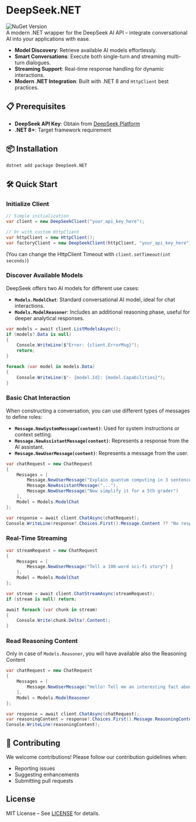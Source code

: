 # DeepSeek.NET

![NuGet Version](https://img.shields.io/nuget/v/DeepSeek.NET)  
A modern .NET wrapper for the DeepSeek AI API – integrate conversational AI into your applications with ease.

- **Model Discovery**: Retrieve available AI models effortlessly.
- **Smart Conversations**: Execute both single-turn and streaming multi-turn dialogues.
- **Streaming Support**: Real-time response handling for dynamic interactions.
- **Modern .NET Integration**: Built with .NET 8 and `HttpClient` best practices.

## 📋 Prerequisites

- **DeepSeek API Key**: Obtain from [DeepSeek Platform](https://platform.deepseek.com/)
- **.NET 8+**: Target framework requirement

## 📦 Installation

```bash
dotnet add package DeepSeek.NET
```

## 🛠️ Quick Start

### Initialize Client

```csharp
// Simple initialization
var client = new DeepSeekClient("your_api_key_here");

// Or with custom HttpClient
var httpClient = new HttpClient();
var factoryClient = new DeepSeekClient(httpClient, "your_api_key_here");
```

(You can change the HttpClient Timeout with `client.setTimeout(int seconds)`)

### Discover Available Models

DeepSeek offers two AI models for different use cases:

- **`Models.ModelChat`**: Standard conversational AI model, ideal for chat interactions.
- **`Models.ModelReasoner`**: Includes an additional reasoning phase, useful for deeper analytical responses.

```csharp
var models = await client.ListModelsAsync();
if (models?.Data is null)
{
    Console.WriteLine($"Error: {client.ErrorMsg}");
    return;
}

foreach (var model in models.Data)
{
    Console.WriteLine($"- {model.Id}: {model.Capabilities}");
}
```

### Basic Chat Interaction

When constructing a conversation, you can use different types of messages to define roles:

- **`Message.NewSystemMessage(content)`**: Used for system instructions or context setting.
- **`Message.NewAssistantMessage(content)`**: Represents a response from the AI assistant.
- **`Message.NewUserMessage(content)`**: Represents a message from the user.

```csharp
var chatRequest = new ChatRequest
{
    Messages = [
        Message.NewUserMessage("Explain quantum computing in 3 sentences"),
        Message.NewAssistantMessage("..."),
        Message.NewUserMessage("Now simplify it for a 5th grader")
    ],
    Model = Models.ModelChat
};

var response = await client.ChatAsync(chatRequest);
Console.WriteLine(response?.Choices.First().Message.Content ?? "No response");
```

### Real-Time Streaming

```csharp
var streamRequest = new ChatRequest
{
    Messages = [
        Message.NewUserMessage("Tell a 100-word sci-fi story") }
    ],
    Model = Models.ModelChat
};

var stream = await client.ChatStreamAsync(streamRequest);
if (stream is null) return;

await foreach (var chunk in stream)
{
    Console.Write(chunk.Delta?.Content);
}
```

### Read Reasoning Content

Only in case of `Models.Reasoner`, you will have available also the Reasoning Content

```csharp
var chatRequest = new ChatRequest
{
    Messages = [
        Message.NewUserMessage("Hello! Tell me an interesting fact about space.")
    ],
    Model = Models.ModelReasoner
};

var response = await client.ChatAsync(chatRequest);
var reasoningContent = response?.Choices.First().Message.ReasoningContent ?? String.Empty;
Console.WriteLine(reasoningContent);
```

## 🤝 Contributing

We welcome contributions! Please follow our contribution guidelines when:
- Reporting issues
- Suggesting enhancements
- Submitting pull requests

## License

MIT License – See [LICENSE](LICENSE) for details.
